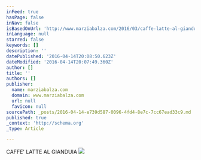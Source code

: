 ```yaml
---
inFeed: true
hasPage: false
inNav: false
isBasedOnUrl: 'http://www.marziabalza.com/2016/03/caffe-latte-al-gianduja.html'
inLanguage: null
starred: false
keywords: []
description: ''
datePublished: '2016-04-14T20:08:50.623Z'
dateModified: '2016-04-14T20:07:49.360Z'
author: []
title: ''
authors: []
publisher:
  name: marziabalza.com
  domain: www.marziabalza.com
  url: null
  favicon: null
sourcePath: _posts/2016-04-14-e739d587-0096-4fd4-8e7c-7cc67ead33c9.md
published: true
_context: 'http://schema.org'
_type: Article

---
```

CAFFE' LATTE AL GIANDUIA
![](http://www.marziabalza.com/wp-content/uploads/2016/03/latte_macchiato_02-2.jpg)